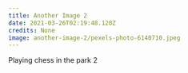 ```yaml
---
title: Another Image 2
date: 2021-03-26T02:19:48.120Z
credits: None
image: another-image-2/pexels-photo-6140710.jpeg
---
```


Playing chess in the park 2
